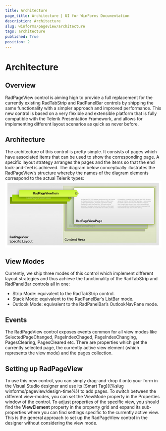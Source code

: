 ```yaml
---
title: Architecture
page_title: Architecture | UI for WinForms Documentation
description: Architecture
slug: winforms/pageview/architecture
tags: architecture
published: True
position: 2
---
```


# Architecture



## Overview

RadPageView control is aiming high to provide a full replacement for the currently existing RadTabStrip and RadPanelBar controls by shipping the same functionality with a simpler approach and improved performance. This new control is based on a very flexible and extensible platform that is fully compatible with the Telerik Presentation Framework, and allows for implementing different layout scenarios as quick as never before.
## Architecture

The architecture of this control is pretty simple. It consists of pages which have associated items that can be used to show the corresponding page. A specific layout strategy arranges the pages and the items so that the end look-and-feel is achieved. The diagram below conceptually illustrates the RadPageView’s structure whereby the names of the diagram elements correspond to the actual Telerik types:<br>![](images/pageview-architecture001.png)

## View Modes

Currently, we ship three modes of this control which implement different layout strategies and thus achieve the functionality of the RadTabStrip and RadPanelBar controls all in one:

* Strip Mode: equivalent to the RadTabStrip control.
* Stack Mode: equivalent to the RadPanelBar’s ListBar mode.
* Outlook Mode: equivalent to the RadPanelBar’s OutlookNavPane mode.

## Events

The RadPageView control exposes events common for all view modes like SelectedPageChanged, PageIndexChaged, PageIndexChanging, PagesClearing, PagesCleared etc. There are properties which get the currently selected page, the currently active view element (which represents the view mode) and the pages collection.

## Setting up RadPageView

To use this new control, you can simply drag-and-drop it onto your form in the Visual Studio designer and use its [Smart Tag]({%slug winforms/pageview/design-time%}) to add pages. To switch between the different view-modes, you can set the ViewMode property in the Properties window of the control. To adjust properties of the specific view, you should find the __ViewElement__ property in the property grid and expand its sub-properties where you can find settings specific to the currently active view. This is the general approach to set up the RadPageView control in the designer without considering the view mode.

